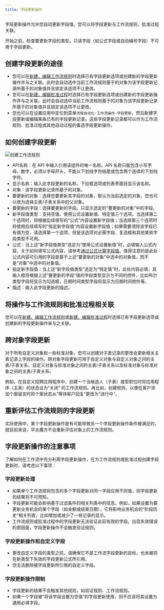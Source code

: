 ```yaml
---
title: 字段更新操作
---
```


字段更新操作允许您自动更新字段值。您可以将字段更新与工作流规则、批准过程关联。

开始之前，检查要更新字段的类型。只读字段（如公式字段或自动编号字段）不可用于字段更新。

## 创建字段更新的途径

- 您可以在[新建、编辑工作流规则](/help/auto_workflow/create)时选择已有字段更新选项或创建新的字段更新操作并与之关联。此时会自动选中当前工作流规则基于的对象为该字段更新记录所基于的对象值并且锁定该选项不让更改。
- 您可以在[新建、编辑批准过程](/help/approval/approval_setup)时选择已有字段更新选项或创建新的字段更新操作并与之关联。此时会自动选中当前工作流规则基于的对象为该字段更新记录所基于的对象值并且锁定该选项不让更改。
- 您也可以在设置应用中定位到菜单`流程自动化-工作流操作-字段更新`，然后新建字段更新或编辑某条已有的字段更新记录。这些字段更新记录都可以作为工作流规则、批准过程或其他自动过程的备选字段更新操作。

## 如何创建字段更新

![创建工作流规则](/assets/help/auto_actions/auto_actions_create.png)

- API名称：在 API 中输入引用该组件的唯一名称。API 名称只能包含小写字母、数字，必须以字母开头，不能以下划线字符结尾或包含两个连续的下划线字符。
- 显示名称：输入此字段更新的名称，下拉框选项或列表界面将显示该名称。
- 对象：该字段更新记录所基于的对象。
- 要更新的对象：选择您要更新其字段的对象，默认为当前选定的对象，您也可以改为选择主表/子表关系中的父对象。
- 要更新的字段：选择要更新的字段。只显示选定的“要更新的对象”中的字段。
- 新字段值类型：支持空值、使用公式设置新值、特定值三个选项。当选择第二个选项时，将根据后续填写的“公式”内容设置新字段值；当选择第三个选项时将使用后续填写的“指定新字段值”内容设置新字段值；如果需要清除该字段已有值为空，请选择第一个选项，但是该选项对必需字段、复选框和其他某些字段类型不可用。
- 公式：当上述“新字段值类型”选定为“使用公式设置新值”时，必填输入公式内容，关于如何填写公式内容，请参考[通过公式计算字段值](/help/formula/summary)。值得注意的是此处公式内容可引用的字段是基于上述“要更新的对象”中选中的对象值，而不是“对象”中选中的对象值。
- 指定新字段值：当上述“新字段值类型”选定为“特定值”时，此处内容必填，其输入框将根据上述“要更新的字段”值的字段类型显示为不同的控件，比如布尔类型字段将显示为勾选框，日期时间类型字段将显示为日期时间控件等。
- 描述：输入此字段更新的描述。

## 将操作与工作流规则和批准过程相关联

您可以在[新建、编辑工作流规则](/help/auto_workflow/create)或[新建、编辑批准过程](/help/approval/approval_setup)时选择已有字段更新选项或创建新的字段更新操作来与之关联。

## 跨对象字段更新

对于所有自定义对象和一些标准对象，您可以创建对子表记录的更改会更新相关主表记录上字段的操作。跨对象字段更新可用于自定义对象与自定义对象之间的主表/子表关系、自定义对象与标准对象之间的主表/子表关系以及标准对象与标准对象之间的主表/子表关系。

例如，在自定义招聘应用程序中，创建一个当候选人（子表）接受职位时将应用程序（主表）的状态设为“关闭” 的工作流规则。再比如，创建规则，以便在客户添加个案留言时将个案状态从“等待客户回复”更改为“进行中”。

## 重新评估工作流规则的字段更新

实际使用中，某个字段更新操作是有可能导致另一个字段更新操作条件被满足的，就目前来说，华炎魔方不会重新评估对象上的工作流规则。

## 字段更新操作的注意事项

了解如何在工作流中充分利用字段更新操作，在为工作流规则或批准过程创建字段更新时，请考虑以下事项：

### 字段更新处理

- 如果单个工作流规则包含的多个字段更新对同一字段应用不同值，则字段更新的结果将不可预知。
- 字段更新可能会影响基于过滤条件的相关列表中的信息。例如，如果设置为要更新业务机会的某个字段（如金额或结束日期），它将影响业务机会的“阶段历史”相关列表，比如增加或减少了一些记录的显示。
- 工作流规则或批准过程中的字段更新无法验证此前有效的字段。出现失效错误的原因是，字段更新操作不会触发验证规则。

### 字段更新操作和自定义字段

- 更改自定义字段的类型之前，请确保它不是工作流字段更新的目标，也未被将在新类型下失效的字段更新公式所引用。
- 您无法删除被字段更新所引用的自定义字段。

### 字段更新操作限制

- 字段更新的结果不会触发其他规则，如验证规则、工作流规则。
- 如果一个字段被“将该字段设置为空值”的字段更新使用，则不应该将其设置为通用必填字段。
